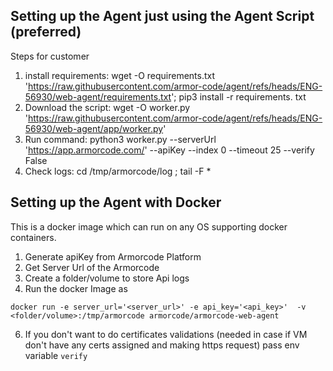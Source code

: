 ## Setting up the Agent just using the Agent Script (preferred)
Steps for customer
1. install requirements: wget -O requirements.txt 'https://raw.githubusercontent.com/armor-code/agent/refs/heads/ENG-56930/web-agent/requirements.txt'; pip3 install -r requirements. txt
2. Download the script: wget -O worker.py 'https://raw.githubusercontent.com/armor-code/agent/refs/heads/ENG-56930/web-agent/app/worker.py'
3. Run command: python3 worker.py --serverUrl 'https://app.armorcode.com/' --apiKey <apiKey> --index 0 --timeout 25 --verify False
4. Check logs: cd /tmp/armorcode/log ; tail -F *


## Setting up the Agent with Docker
This is a docker image which can run on any OS supporting docker containers.

1. Generate apiKey from Armorcode Platform
3. Get Server Url of the Armorcode
4. Create a folder/volume to store Api logs 
5. Run the docker Image as 
```commandline
docker run -e server_url='<server_url>' -e api_key='<api_key>'  -v <folder/volume>:/tmp/armorcode armorcode/armorcode-web-agent
```
6. If you don't want to do certificates validations (needed in case if VM don't have any certs assigned and making https request) pass env variable
    ``verify`` 